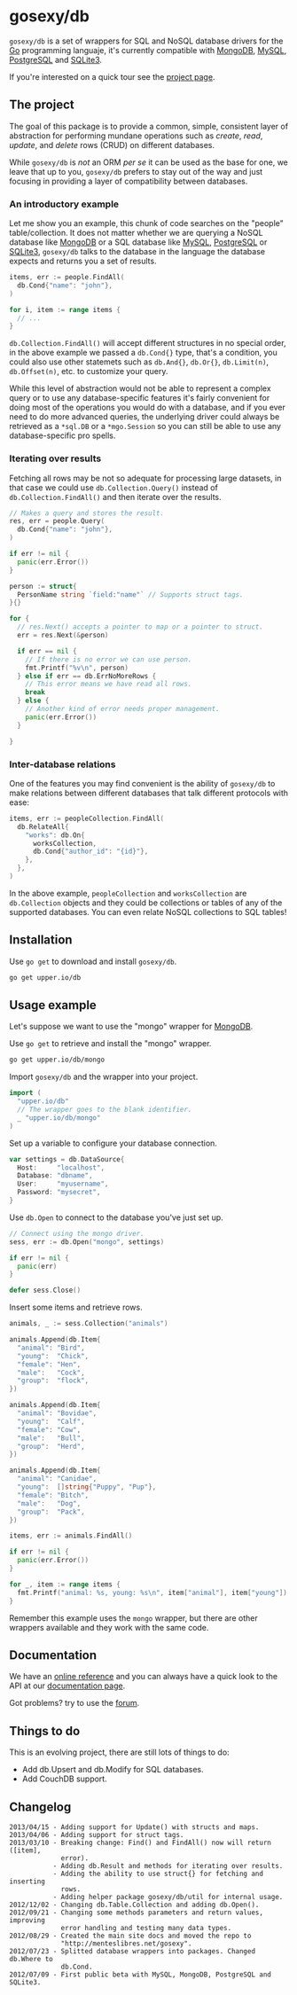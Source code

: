 # gosexy/db

`gosexy/db` is a set of wrappers for SQL and NoSQL database drivers for the
[Go][7] programming languaje, it's currently compatible with [MongoDB][1],
[MySQL][2], [PostgreSQL][3] and [SQLite3][4].

If you're interested on a quick tour see the [project page][8].

## The project

The goal of this package is to provide a common, simple, consistent layer of
abstraction for performing mundane operations such as *create*, *read*,
*update*, and *delete* rows (CRUD) on different databases.

While `gosexy/db` is *not* an ORM *per se* it can be used as the base for one,
we leave that up to you, `gosexy/db` prefers to stay out of the way and just
focusing in providing a layer of compatibility between databases.

### An introductory example

Let me show you an example, this chunk of code searches on the "people"
table/collection. It does not matter whether we are querying a NoSQL database
like [MongoDB][1] or a SQL database like [MySQL][2], [PostgreSQL][3] or
[SQLite3][4], `gosexy/db` talks to the database in the language the database
expects and returns you a set of results.

```go
items, err := people.FindAll(
  db.Cond{"name": "john"},
)

for i, item := range items {
  // ...
}
```

`db.Collection.FindAll()` will accept different structures in no special order,
in the above example we passed a `db.Cond{}` type, that's a condition, you could
also use other statemets such as `db.And{}`, `db.Or{}`, `db.Limit(n)`,
`db.Offset(n)`, etc. to customize your query.

While this level of abstraction would not be able to represent a complex query
or to use any database-specific features it's fairly convenient for doing most
of the operations you would do with a database, and if you ever need to do more
advanced queries, the underlying driver could always be retrieved as a `*sql.DB`
or a `*mgo.Session` so you can still be able to use any database-specific
pro spells.

### Iterating over results

Fetching all rows may be not so adequate for processing large datasets, in that
case we could use `db.Collection.Query()` instead of `db.Collection.FindAll()`
and then iterate over the results.

```go
// Makes a query and stores the result.
res, err = people.Query(
  db.Cond{"name": "john"},
)

if err != nil {
  panic(err.Error())
}

person := struct{
  PersonName string `field:"name"` // Supports struct tags.
}{}

for {
  // res.Next() accepts a pointer to map or a pointer to struct.
  err = res.Next(&person)

  if err == nil {
    // If there is no error we can use person.
    fmt.Printf("%v\n", person)
  } else if err == db.ErrNoMoreRows {
    // This error means we have read all rows.
    break
  } else {
    // Another kind of error needs proper management.
    panic(err.Error())
  }

}
```

### Inter-database relations

One of the features you may find convenient is the ability of `gosexy/db` to
make relations between different databases that talk different protocols with
ease:

```go
items, err := peopleCollection.FindAll(
  db.RelateAll{
    "works": db.On{
      worksCollection,
      db.Cond{"author_id": "{id}"},
    },
  },
)
```

In the above example, `peopleCollection` and `worksCollection` are
`db.Collection` objects and they could be collections or tables of any of the
supported databases. You can even relate NoSQL collections to SQL tables!

## Installation

Use `go get` to download and install `gosexy/db`.

```sh
go get upper.io/db
```

## Usage example

Let's suppose we want to use the "mongo" wrapper for [MongoDB][1].

Use `go get` to retrieve and install the "mongo" wrapper.

```sh
go get upper.io/db/mongo
```

Import `gosexy/db` and the wrapper into your project.

```go
import (
  "upper.io/db"
  // The wrapper goes to the blank identifier.
  _ "upper.io/db/mongo"
)
```

Set up a variable to configure your database connection.

```go
var settings = db.DataSource{
  Host:     "localhost",
  Database: "dbname",
  User:     "myusername",
  Password: "mysecret",
}
```

Use `db.Open` to connect to the database you've just set up.

```go
// Connect using the mongo driver.
sess, err := db.Open("mongo", settings)

if err != nil {
  panic(err)
}

defer sess.Close()
```

Insert some items and retrieve rows.

```go
animals, _ := sess.Collection("animals")

animals.Append(db.Item{
  "animal": "Bird",
  "young":  "Chick",
  "female": "Hen",
  "male":   "Cock",
  "group":  "flock",
})

animals.Append(db.Item{
  "animal": "Bovidae",
  "young":  "Calf",
  "female": "Cow",
  "male":   "Bull",
  "group":  "Herd",
})

animals.Append(db.Item{
  "animal": "Canidae",
  "young":  []string{"Puppy", "Pup"},
  "female": "Bitch",
  "male":   "Dog",
  "group":  "Pack",
})

items, err := animals.FindAll()

if err != nil {
  panic(err.Error())
}

for _, item := range items {
  fmt.Printf("animal: %s, young: %s\n", item["animal"], item["young"])
}
```

Remember this example uses the `mongo` wrapper, but there are other wrappers
available and they work with the same code.

## Documentation

We have an [online reference][8] and you can always have a quick look to the
API at our [documentation page][5].

Got problems? try to use the
[forum](https://groups.google.com/forum/?fromgroups=#!forum/gosexy).

## Things to do

This is an evolving project, there are still lots of things to do:

* Add db.Upsert and db.Modify for SQL databases.
* Add CouchDB support.

## Changelog
    2013/04/15 - Adding support for Update() with structs and maps.
    2013/04/06 - Adding support for struct tags.
    2013/03/10 - Breaking change: Find() and FindAll() now will return ([item],
                 error).
               - Adding db.Result and methods for iterating over results.
               - Adding the ability to use struct{} for fetching and inserting
                 rows.
               - Adding helper package gosexy/db/util for internal usage.
    2012/12/02 - Changing db.Table.Collection and adding db.Open().
    2012/09/21 - Changing some methods parameters and return values, improving
                 error handling and testing many data types.
    2012/08/29 - Created the main site docs and moved the repo to
                 "http://menteslibres.net/gosexy".
    2012/07/23 - Splitted database wrappers into packages. Changed db.Where to
                 db.Cond.
    2012/07/09 - First public beta with MySQL, MongoDB, PostgreSQL and SQLite3.

[1]: http://mongodb.org
[2]: http://mysql.com
[3]: http://postgresql.org
[4]: http://sqlite.com
[5]: http://godoc.org/upper.io/db
[6]: https://menteslibres.net/xiam
[7]: http://www.golang.org
[8]: https://upper.io/db

